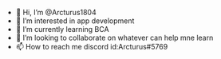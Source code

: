 - 👋 Hi, I’m @Arcturus1804
- 👀 I’m interested in app development
- 🌱 I’m currently learning BCA
- 💞️ I’m looking to collaborate on whatever can help mne learn
- 📫 How to reach me discord id:Arcturus#5769

<!---
Arcturus1804/Arcturus1804 is a ✨ special ✨ repository because its `README.md` (this file) appears on your GitHub profile.
You can click the Preview link to take a look at your changes.
--->
